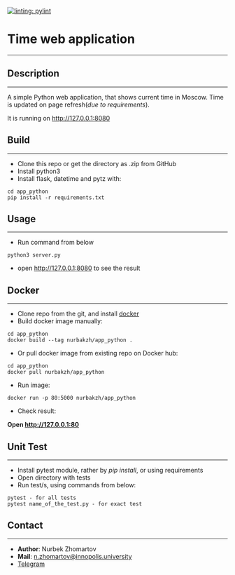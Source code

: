 [![linting: pylint](https://img.shields.io/badge/linting-pylint-yellowgreen)](https://github.com/PyCQA/pylint)

# Time web application

______________________________________________________________________

## Description

______________________________________________________________________

A simple Python web application, that shows current time in Moscow.
Time is updated on page refresh(*due to requirements*).

It is running on http://127.0.0.1:8080

## Build

______________________________________________________________________

- Clone this repo or get the directory as .zip from GitHub
- Install python3
- Install flask, datetime and pytz with:

```
cd app_python
pip install -r requirements.txt
```

## Usage

______________________________________________________________________

- Run command from below

```
python3 server.py
```

- open http://127.0.0.1:8080 to see the result

## Docker

______________________________________________________________________

- Clone repo from the git, and install [docker](https://docs.docker.com/get-docker/)
- Build docker image manually:

```
cd app_python
docker build --tag nurbakzh/app_python .
```

- Or pull docker image from existing repo on Docker hub:

```
cd app_python
docker pull nurbakzh/app_python
```

- Run image:

```
docker run -p 80:5000 nurbakzh/app_python
```

- Check result:

**Open http://127.0.0.1:80**

## Unit Test

______________________________________________________________________

- Install pytest module, rather by *pip install*, or using
  requirements
- Open directory with tests
- Run test/s, using commands from below:

```
pytest - for all tests
pytest name_of_the_test.py - for exact test
```

## Contact

______________________________________________________________________

- **Author**: Nurbek Zhomartov
- **Mail**: n.zhomartov@innopolis.university
- [Telegram](https://t.me/nurbak_zh)

